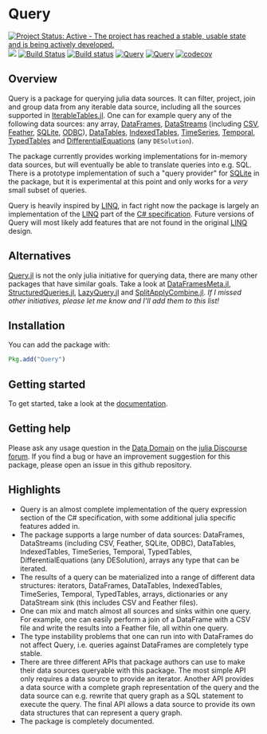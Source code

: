 # Query

[![Project Status: Active - The project has reached a stable, usable state and is being actively developed.](http://www.repostatus.org/badges/latest/active.svg)](http://www.repostatus.org/#active)
[![](https://img.shields.io/badge/docs-stable-blue.svg)](https://queryverse.github.io/Query.jl/stable)
[![Build Status](https://travis-ci.org/davidanthoff/Query.jl.svg?branch=master)](https://travis-ci.org/davidanthoff/Query.jl)
[![Build status](https://ci.appveyor.com/api/projects/status/9xdm60oa50uw5eru/branch/master?svg=true)](https://ci.appveyor.com/project/davidanthoff/query-jl/branch/master)
[![Query](http://pkg.julialang.org/badges/Query_0.5.svg)](http://pkg.julialang.org/?pkg=Query)
[![Query](http://pkg.julialang.org/badges/Query_0.6.svg)](http://pkg.julialang.org/?pkg=Query)
[![codecov](https://codecov.io/gh/davidanthoff/Query.jl/branch/master/graph/badge.svg)](https://codecov.io/gh/davidanthoff/Query.jl)

## Overview

Query is a package for querying julia data sources. It can filter, project, join and group data from any iterable data source, including all the sources supported in [IterableTables.jl](https://github.com/davidanthoff/IterableTables.jl). One can for example query any of the following data sources:
any array,
[DataFrames](https://github.com/JuliaStats/DataFrames.jl),
[DataStreams](https://github.com/JuliaData/DataStreams.jl)
(including [CSV](https://github.com/JuliaData/CSV.jl),
[Feather](https://github.com/JuliaStats/Feather.jl),
[SQLite](https://github.com/JuliaDB/SQLite.jl),
[ODBC](https://github.com/JuliaDB/ODBC.jl)),
[DataTables](https://github.com/JuliaData/DataTables.jl),
[IndexedTables](https://github.com/JuliaComputing/IndexedTables.jl),
[TimeSeries](https://github.com/JuliaStats/TimeSeries.jl),
[Temporal](https://github.com/dysonance/Temporal.jl),
[TypedTables](https://github.com/FugroRoames/TypedTables.jl) and
[DifferentialEquations](https://github.com/JuliaDiffEq/DifferentialEquations.jl) (any ``DESolution``).

The package currently provides working implementations for in-memory data sources, but will eventually be able to translate queries into e.g. SQL. There is a prototype implementation of such a "query provider" for [SQLite](https://github.com/JuliaDB/SQLite.jl) in the package, but it is experimental at this point and only works for a *very* small subset of queries.

Query is heavily inspired by [LINQ](https://msdn.microsoft.com/en-us/library/bb397926.aspx), in fact right now the package is largely an implementation of the [LINQ](https://msdn.microsoft.com/en-us/library/bb397926.aspx) part of the [C# specification](https://msdn.microsoft.com/en-us/library/ms228593.aspx). Future versions of Query will most likely add features that are not found in the original [LINQ](https://msdn.microsoft.com/en-us/library/bb397926.aspx) design.

## Alternatives
[Query.jl](https://github.com/davidanthoff/Query.jl) is not the only julia initiative for querying data, there are many other packages that have similar goals. Take a look at [DataFramesMeta.jl](https://github.com/JuliaStats/DataFramesMeta.jl), [StructuredQueries.jl](https://github.com/davidagold/StructuredQueries.jl), [LazyQuery.jl](https://github.com/bramtayl/LazyQuery.jl) and [SplitApplyCombine.jl](https://github.com/JuliaData/SplitApplyCombine.jl). *If I missed other initiatives, please let me know and I'll add them to this list!*

## Installation

You can add the package with:
````julia
Pkg.add("Query")
````

## Getting started
To get started, take a look at the [documentation](http://www.queryverse.org/Query.jl/stable/).

## Getting help

Please ask any usage question in the [Data Domain](https://discourse.julialang.org/c/domain/data) on the [julia Discourse forum](https://discourse.julialang.org/). If you find a bug or have an improvement suggestion for this package, please open an issue in this github repository.

## Highlights

- Query is an almost complete implementation of the query expression section of the C# specification, with some additional julia specific features added in.
- The package supports a large number of data sources: DataFrames, DataStreams (including CSV, Feather, SQLite, ODBC), DataTables, IndexedTables, TimeSeries, Temporal, TypedTables, DifferentialEquations (any DESolution), arrays any type that can be iterated.
- The results of a query can be materialized into a range of different data structures: iterators, DataFrames, DataTables, IndexedTables, TimeSeries, Temporal, TypedTables, arrays, dictionaries or any DataStream sink (this includes CSV and Feather files).
- One can mix and match almost all sources and sinks within one query. For example, one can easily perform a join of a DataFrame with a CSV file and write the results into a Feather file, all within one query.
- The type instability problems that one can run into with DataFrames do not affect Query, i.e. queries against DataFrames are completely type stable.
- There are three different APIs that package authors can use to make their data sources queryable with this package. The most simple API only requires a data source to provide an iterator. Another API provides a data source with a complete graph representation of the query and the data source can e.g. rewrite that query graph as a SQL statement to execute the query. The final API allows a data source to provide its own data structures that can represent a query graph.
- The package is completely documented.
